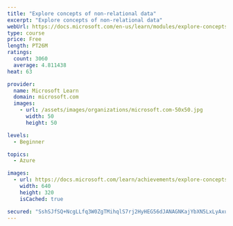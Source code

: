 ```yaml
---
title: "Explore concepts of non-relational data"
excerpt: "Explore concepts of non-relational data"
webUrl: https://docs.microsoft.com/en-us/learn/modules/explore-concepts-of-non-relational-data/
type: course
price: Free
length: PT26M
ratings:
  count: 3060
  average: 4.811438
heat: 63

provider:
  name: Microsoft Learn
  domain: microsoft.com
  images:
    - url: /assets/images/organizations/microsoft.com-50x50.jpg
      width: 50
      height: 50

levels:
  - Beginner

topics:
  - Azure

images:
  - url: https://docs.microsoft.com/learn/achievements/explore-concepts-of-non-relational-data-social.png
    width: 640
    height: 320
    isCached: true

secured: "SshSJfSQ+NcgLLfq3W0ZgTMihqlS7rj2HyHEG56dJANAGNKajYbXN5LxLyAxuM4jDEFgOxxrrQF8fJgUyazmDGZMY9QYrUruLKWic0yq2vkGh2onUrYILDtNKXG0NGVi4wREZYz2dMxkVLXrJrKk4xhAGVrYDAOm2EgW0Fl7gB4l27nUUg8EuGemLZzQHUiELg8lNuO2yEAnrkEvTbCH+6r/fymfzD13b8lkJ4M51/L7ajzg9mA6m+jtH0MWt6zGmIMfUKTxsmBbhEyGtxhP4L3yExRwp3LhxV16ZtUPKAOE6ZkASDkOogJhp9XdGr+cBj7xmRAUHNYE2hTZx8Fd7kKRfFEYM0ttlL55KdFUnsP3EZdsOd0Khx+snQFBQji2rUWF3aivciVoUtN8/yTLXjBHe229ckEhox67FhUQStI=;UoHVdTeQE6j2dR6vEXv24g=="
---
```


